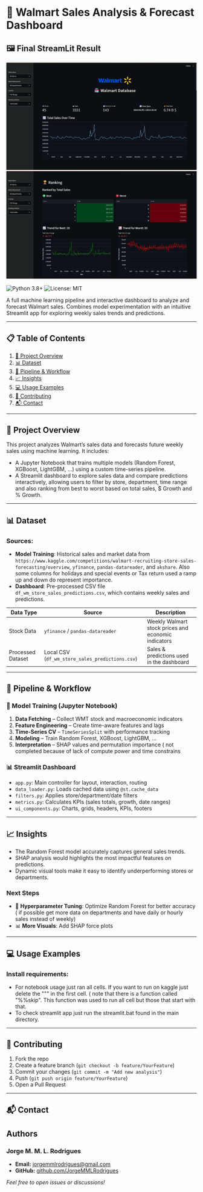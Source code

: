 # 🛒 Walmart Sales Analysis & Forecast Dashboard

## 🖼️ Final StreamLit Result

![Alt text](streamlitapp/images/streamlit01.jpg)
![Alt text](streamlitapp/images/streamlit02.jpg)




![Python 3.8+](https://img.shields.io/badge/python-3.8%2B-blue.svg) ![License: MIT](https://img.shields.io/badge/License-MIT-green.svg)

A full machine learning pipeline and interactive dashboard to analyze and forecast Walmart sales. Combines model experimentation with an intuitive Streamlit app for exploring weekly sales trends and predictions.

---

## 📋 Table of Contents

1. [📌 Project Overview](#-project-overview)
2. [📊 Dataset](#-dataset)
3. [🔄 Pipeline & Workflow](#-pipeline--workflow)
4. [📈 Insights](#-insights)
5. [💻 Usage Examples](#-usage-examples)
6. [🤝 Contributing](#-contributing)
7. [📬 Contact](#-contact)

---

## 📌 Project Overview

This project analyzes Walmart’s sales data and forecasts future weekly sales using machine learning. It includes:

- A Jupyter Notebook that trains multiple models (Random Forest, XGBoost, LightGBM, ...) using a custom time-series pipeline.
- A Streamlit dashboard to explore sales data and compare predictions interactively, allowing users to filter by store, department, time range and also ranking from best to worst based on total sales, $ Growth and % Growth.

---

## 📊 Dataset

### Sources:
- **Model Training**: Historical sales and market data from  `https://www.kaggle.com/competitions/walmart-recruiting-store-sales-forecasting/overview`, `yfinance`, `pandas-datareader`, and `akshare`. Also some columns for holidays and special events or Tax return used a ramp up and down do represent importance.
- **Dashboard**: Pre-processed CSV file `df_wm_store_sales_predictions.csv`, which contains weekly sales and predictions.

| Data Type         | Source                            | Description                                               |
|-------------------|------------------------------------|----------------------------------------------------------|
| Stock Data        | `yfinance` / `pandas-datareader`   | Weekly Walmart stock prices and economic indicators      |
| Processed Dataset | Local CSV (`df_wm_store_sales_predictions.csv`) | Sales & predictions used in the dashboard   |

---

## 🔄 Pipeline & Workflow

### 🧠 Model Training (Jupyter Notebook)
1. **Data Fetching** – Collect WMT stock and macroeconomic indicators
2. **Feature Engineering** – Create time-aware features and lags
3. **Time-Series CV** – `TimeSeriesSplit` with performance tracking
4. **Modeling** – Train Random Forest, XGBoost, LightGBM, ...
5. **Interpretation** – SHAP values and permutation importance ( not completed because of lack of compute power and time constrains

### 📊 Streamlit Dashboard
- `app.py`: Main controller for layout, interaction, routing
- `data_loader.py`: Loads cached data using `@st.cache_data`
- `filters.py`: Applies store/department/date filters
- `metrics.py`: Calculates KPIs (sales totals, growth, date ranges)
- `ui_components.py`: Charts, grids, headers, KPIs, footers

---

## 📈 Insights

- The Random Forest model accurately captures general sales trends.
- SHAP analysis would highlights the most impactful features on predictions.
- Dynamic visual tools make it easy to identify underperforming stores or departments.

### Next Steps

- 🔧 **Hyperparameter Tuning**: Optimize Random Forest for better accuracy  ( if possible get more data on departments and have daily or hourly sales instead of weekly)
- 📊 **More Visuals**: Add SHAP force plots  

---

## 💻 Usage Examples

### Install requirements:

- For notebook usage just ran all cells. If you want to run on kaggle just delete the """ in the first cell. ( note that there is a function called "%%skip". This function was used to run all cell but those that start with that.
- To check streamlit app just run the streamlit.bat found in the main directory.
---

## 🤝 Contributing

1. Fork the repo
2. Create a feature branch (`git checkout -b feature/YourFeature`)
3. Commit your changes (`git commit -m "Add new analysis"`)
4. Push (`git push origin feature/YourFeature`)
5. Open a Pull Request

---

## 📬 Contact

## Authors

### Jorge M. M. L. Rodrigues  
- **Email:** [jorgemmlrodrigues@gmail.com](mailto:jorgemmlrodrigues@gmail.com)  
- **GitHub:** [github.com/JorgeMMLRodrigues](https://github.com/JorgeMMLRodrigues)

*Feel free to open issues or discussions!*
